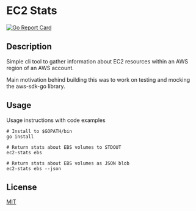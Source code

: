 # EC2 Stats
[![Go Report Card](https://goreportcard.com/badge/github.com/DavyJ0nes/ec2-stats)](https://goreportcard.com/report/github.com/DavyJ0nes/ec2-stats)

## Description

Simple cli tool to gather information about EC2 resources within an AWS region of an AWS account.

Main motivation behind building this was to work on testing and mocking the aws-sdk-go library.

## Usage

Usage instructions with code examples

```shell
# Install to $GOPATH/bin
go install

# Return stats about EBS volumes to STDOUT
ec2-stats ebs

# Return stats about EBS volumes as JSON blob
ec2-stats ebs --json
```

## License

[MIT](./LICENSE)
